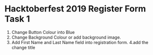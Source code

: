 # Hacktoberfest 2019 Register Form Task 1

  
1. Change Button Colour into Blue
2. Change Background Colour or add background image.
3. Add First Name and Last Name field into registration form. 
4.add the change title
